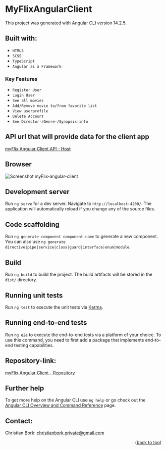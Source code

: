 # MyFlixAngularClient

This project was generated with [Angular CLI](https://github.com/angular/angular-cli) version 14.2.5.

## Built with:
* <code>HTML5</code>
* <code>SCSS</code>
* <code>TypeScript</code>
* <code>Angular as a Framework</code>

### Key Features
* <code>Register User</code>
* <code>Login User</code>
* <code>See all movies</code>
* <code>Add/Remove movie to/from favorite list</code>
* <code>View userprofile</code>
* <code>Delete Account</code>
* <code>See Director-/Genre-/Synopsis-info</code>

##  API url that will provide data for the client app
[myFlix Angular Client API - Host](https://app-my-flix.herokuapp.com/)

## Browser
![Screenshot myFlix-angular-client](app/assets/myFlix_angular_client.png "Screenshot myFlix-angular-client")

## Development server

Run `ng serve` for a dev server. Navigate to `http://localhost:4200/`. The application will automatically reload if you change any of the source files.

## Code scaffolding

Run `ng generate component component-name` to generate a new component. You can also use `ng generate directive|pipe|service|class|guard|interface|enum|module`.

## Build

Run `ng build` to build the project. The build artifacts will be stored in the `dist/` directory.

## Running unit tests

Run `ng test` to execute the unit tests via [Karma](https://karma-runner.github.io).

## Running end-to-end tests

Run `ng e2e` to execute the end-to-end tests via a platform of your choice. To use this command, you need to first add a package that implements end-to-end testing capabilities.

## Repository-link:
[myFlix Angular Client - Repository](https://github.com/Borkkris/myFlix-Angular-client)

## Further help

To get more help on the Angular CLI use `ng help` or go check out the [Angular CLI Overview and Command Reference](https://angular.io/cli) page.

## Contact:
Christian Bork: christianbork.private@gmail.com

<p align="right">(<a href="#top">back to top</a>)</p>